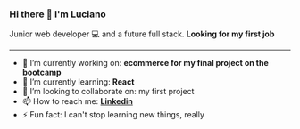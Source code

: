 ### Hi there 👋 I'm Luciano

Junior web developer 💻 and a future full stack. **Looking for my first job**
___


- 🔭 I’m currently working on: **ecommerce for my final project on the bootcamp**
- 🌱 I’m currently learning: **React**
- 👯 I’m looking to collaborate on: my first project
- 📫 How to reach me: **[Linkedin](https://www.linkedin.com/in/luciano-carrivale-806b5966/)**
- ⚡ Fun fact: I can't stop learning new things, really

<!--
**luciano-mc/luciano-mc** is a ✨ _special_ ✨ repository because its `README.md` (this file) appears on your GitHub profile.

Here are some ideas to get you started:

- 🔭 I’m currently working on ...
- 🌱 I’m currently learning ...
- 👯 I’m looking to collaborate on ...
- 🤔 I’m looking for help with ...
- 💬 Ask me about ...
- 📫 How to reach me: ...
- 😄 Pronouns: ...
- ⚡ Fun fact: ...
-->
